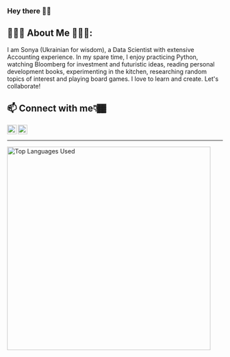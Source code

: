 ### Hey there 👋🏾

<!-- Text Under Headline -->
## 👩🏾‍💻 About Me 👩🏾‍🍳:
I am Sonya (Ukrainian for wisdom), a Data Scientist with extensive Accounting experience. In my spare time, I enjoy practicing Python, watching Bloomberg for investment and futuristic ideas, reading personal development books, experimenting in the kitchen, researching random topics of interest and playing board games. I love to learn and create. Let's collaborate!

## 📫 Connect with me👇🏾 

</a>
<! -- Kaggle Image -->
<a href="https://www.kaggle.com/sonyalawrence">
  <img align="left center" alt="Sonya Lawrence-Thompson | Kaggle" width="22px" src="https://user-images.githubusercontent.com/92489108/212355520-e84fa356-1e97-4170-8efd-0e2ee8912bb8.png" />
 
</a>
<! -- Linkedin Image -->
<a href="https://www.linkedin.com/in/sonya-lawrence6559/">
  <img align="left" alt="Sonya Lawrence-Thompson | LinkedIN" width="22px" src="https://avatars.githubusercontent.com/u/357098?s=200&v=4" />
</a>
<br/>

<hr>
<!-- Most Used Languages Infograph then Tools & Languages -->
<a href="https://github.com/Sonya-7">
  <img align="center" width="475" src="https://github-readme-stats.vercel.app/api/top-langs/?username=Sonya-7&layout=compact&theme=aura" alt="Top Languages Used"/>
</a>



<!-- 
**Sonya-7/Sonya-7** is a ✨ _special_ ✨ repository because its `README.md` (this file) appears on your GitHub profile.

Here are some ideas to get you started:
- 🔭 I’m currently working on ...
- 🌱 I’m currently learning ...
- 👯 I’m looking to collaborate on ...
- 🤔 I’m looking for help with ...
- 💬 Ask me about ...
- 📫 How to reach me: ...
- 😄 Pronouns: ...
- ⚡ Fun fact: ...
-->
